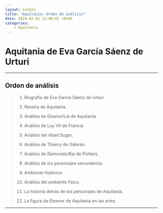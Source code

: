 ```yaml
---
layout: single
title: "Aquitania: Orden de análisis"
date: 2024-02-01 12:00:01 +0100
categories: 
    - Aquitania
---
```

# Aquitania de Eva García Sáenz de Urturi
________________________________________________________________
## Orden de análisis

>1.  Biografía de Eva García Sáenz de Urturi.

>2.  Reseña de Aquitania.

>3.  Análisis de Eleanor/Lía de Aquitania.

>4.  Análisis de Luy VII de Francia.

>5.  Análisis del Abad Suger.

>6.  Análisis de Thierry de Galerán.

>7.  Análisis de Raimundo/Rai de Poitiers.

>8.  Análisis de los personajes secundarios.

>9.  Ambiente histórico.

>10. Análisis del ambiente físico.

>11. La historia detrás de los personajes de Aquitania.

>12. La figura de Eleanor de Aquitania en las artes.
_________________________________________________________________
